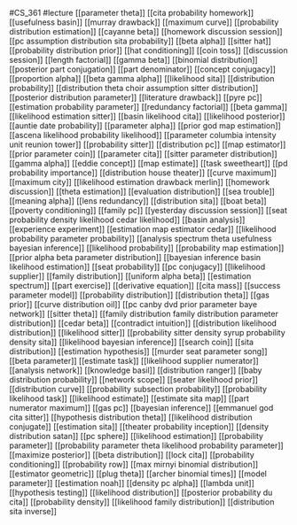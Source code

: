 #CS_361
#lecture
[[parameter theta]]
[[cita probability homework]]
[[usefulness basin]]
[[murray drawback]]
[[maximum curve]]
[[probability distribution estimation]]
[[cayanne beta]]
[[homework discussion session]]
[[pc assumption distribution sita probability]]
[[beta alpha]]
[[sitter hat]]
[[probability distribution prior]]
[[hat conditioning]]
[[coin toss]]
[[discussion session]]
[[length factorial]]
[[gamma beta]]
[[binomial distribution]]
[[posterior part conjugation]]
[[part denominator]]
[[concept conjugacy]]
[[proportion alpha]]
[[beta gamma alpha]]
[[likelihood sita]]
[[distribution probability]]
[[distribution theta choir assumption sitter distribution]]
[[posterior distribution parameter]]
[[literature drawback]]
[[pyre pc]]
[[estimation probability parameter]]
[[redundancy factorial]]
[[beta gamma]]
[[likelihood estimation sitter]]
[[basin likelihood cita]]
[[likelihood posterior]]
[[auntie date probability]]
[[parameter alpha]]
[[prior god map estimation]]
[[ascena likelihood probability likelihood]]
[[parameter columbia intensity unit reunion tower]]
[[probability sitter]]
[[distribution pc]]
[[map estimator]]
[[prior parameter coin]]
[[parameter cita]]
[[sitter parameter distribution]]
[[gamma alpha]]
[[eddie concept]]
[[map estimate]]
[[task sweetheart]]
[[pd probability importance]]
[[distribution house theater]]
[[curve maximum]]
[[maximum city]]
[[likelihood estimation drawback merlin]]
[[homework discussion]]
[[theta estimation]]
[[evaluation distribution]]
[[sea trouble]]
[[meaning alpha]]
[[lens redundancy]]
[[distribution sita]]
[[boat beta]]
[[poverty conditioning]]
[[family pc]]
[[yesterday discussion session]]
[[seat probability density likelihood cedar likelihood]]
[[basin analysis]]
[[experience experiment]]
[[estimation map estimator cedar]]
[[likelihood probability parameter probability]]
[[analysis spectrum theta usefulness bayesian inference]]
[[likelihood probability]]
[[probability map estimation]]
[[prior alpha beta parameter distribution]]
[[bayesian inference basin likelihood estimation]]
[[seat probability]]
[[pc conjugacy]]
[[likelihood supplier]]
[[family distribution]]
[[uniform alpha beta]]
[[estimation spectrum]]
[[part exercise]]
[[derivative equation]]
[[cita mass]]
[[success parameter model]]
[[probability distribution]]
[[distribution theta]]
[[gas prior]]
[[curve distribution oil]]
[[pc canby dvd prior parameter baye network]]
[[sitter theta]]
[[family distribution family distribution parameter distribution]]
[[cedar beta]]
[[contradict intuition]]
[[distribution likelihood distribution]]
[[likelihood sitter]]
[[probability sitter density syrup probability density sita]]
[[likelihood bayesian inference]]
[[search coin]]
[[sita distribution]]
[[estimation hypothesis]]
[[murder seat parameter song]]
[[beta parameter]]
[[estimate task]]
[[likelihood supplier numerator]]
[[analysis network]]
[[knowledge basil]]
[[distribution ranger]]
[[baby distribution probability]]
[[network scope]]
[[seater likelihood prior]]
[[distribution curve]]
[[probability subsection probability]]
[[probability likelihood task]]
[[likelihood estimate]]
[[estimate sita map]]
[[part numerator maximum]]
[[gas pc]]
[[bayesian inference]]
[[emmanuel god cita sitter]]
[[hypothesis distribution theta]]
[[likelihood distribution conjugate]]
[[estimation sita]]
[[theater probability inception]]
[[density distribution satan]]
[[pc sphere]]
[[likelihood estimation]]
[[probability parameter]]
[[probability parameter theta likelihood probability parameter]]
[[maximize posterior]]
[[beta distribution]]
[[lock cita]]
[[probability conditioning]]
[[probability row]]
[[max mirnyi binomial distribution]]
[[estimator geometric]]
[[plug theta]]
[[archer binomial times]]
[[model parameter]]
[[estimation noah]]
[[density pc alpha]]
[[lambda unit]]
[[hypothesis testing]]
[[likelihood distribution]]
[[posterior probability du cita]]
[[probability density]]
[[likelihood family distribution]]
[[distribution sita inverse]]
